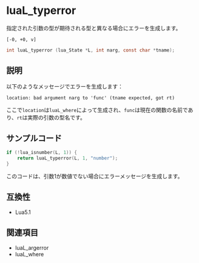 # luaL_typerror

指定された引数の型が期待される型と異なる場合にエラーを生成します。

`[-0, +0, v]`

```c
int luaL_typerror (lua_State *L, int narg, const char *tname);
```

## 説明

以下のようなメッセージでエラーを生成します：

```
location: bad argument narg to 'func' (tname expected, got rt)
```

ここで`location`は`luaL_where`によって生成され、`func`は現在の関数の名前であり、`rt`は実際の引数の型名です。

## サンプルコード

```c
if (!lua_isnumber(L, 1)) {
    return luaL_typerror(L, 1, "number");
}
```

このコードは、引数1が数値でない場合にエラーメッセージを生成します。

## 互換性

- Lua5.1

## 関連項目

- luaL_argerror
- luaL_where